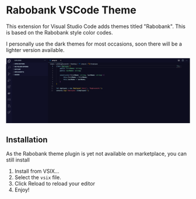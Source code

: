 # Rabobank VSCode Theme

This extension for Visual Studio Code adds themes titled "Rabobank". This is based on the Rabobank style color codes.

I personally use the dark themes for most occasions, soon there will be a lighter version available.

<img src="https://raw.githubusercontent.com/canucankit/rabobank-vscode-theme/main/theme.png">

## Installation
As the Rabobank theme plugin is yet not available on marketplace, you can still install
1. Install from VSIX...
2. Select the `vsix` file.
3. Click Reload to reload your editor
4. Enjoy!
